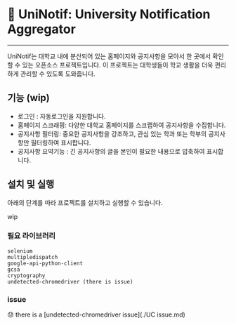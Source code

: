 # 📢 UniNotif: University Notification Aggregator

---
UniNotif는 대학교 내에 분산되어 있는 홈페이지와 공지사항을 모아서 한 곳에서 확인할 수 있는 오픈소스 프로젝트입니다. 이 프로젝트는 대학생들이 학교 생활을 더욱 편리하게 관리할 수 있도록 도와줍니다.

## 기능 (wip)

- 로그인 : 자동로그인을 지원합니다.
- 홈페이지 스크래핑: 다양한 대학교 홈페이지를 스크랩하여 공지사항을 수집합니다.
- 공지사항 필터링: 중요한 공지사항을 강조하고, 관심 있는 학과 또는 학부의 공지사항만 필터링하여 표시합니다.
- 공지사항 요약기능 : 긴 공지사항의 글을 본인이 필요한 내용으로 압축하여 표시합니다.

## 설치 및 실행

아래의 단계를 따라 프로젝트를 설치하고 실행할 수 있습니다.

wip

### 필요 라이브러리
    selenium
    multipledispatch 
    google-api-python-client
    gcsa
    cryptography
    undetected-chromedriver (there is issue)

### issue
😓 there is a [undetected-chromedriver issue](./UC issue.md)